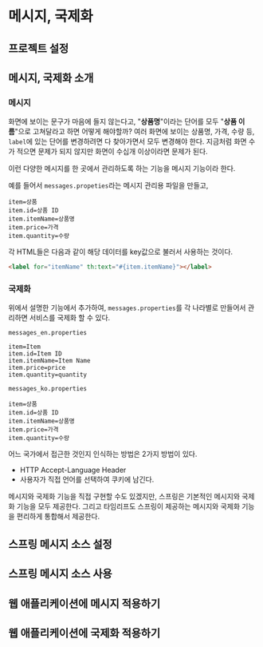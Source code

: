 # 메시지, 국제화
## 프로젝트 설정

## 메시지, 국제화 소개
### 메시지
화면에 보이는 문구가 마음에 들지 않는다고, "**상품명**"이라는 단어를 모두 "**상품 이름**"으로 고쳐달라고 하면 어떻게 해야할까?
여러 화면에 보이는 상품명, 가격, 수량 등, `label`에 있는 단어를 변경하려면 다 찾아가면서 모두 변경해야 한다.
지금처럼 화면 수가 적으면 문제가 되지 않지만 화면이 수십개 이상이라면 문제가 된다.

이런 다양한 메시지를 한 곳에서 관리하도록 하는 기능을 메시지 기능이라 한다.

예를 들어서 `messages.propeties`라는 메시지 관리용 파일을 만들고,
```properties
item=상품
item.id=상품 ID
item.itemName=상품명
item.price=가격
item.quantity=수량
```
각 HTML들은 다음과 같이 해당 데이터를 key값으로 불러서 사용하는 것이다.

```html
<label for="itemName" th:text="#{item.itemName}"></label>
```

### 국제화
위에서 설명한 기능에서 추가하여, `messages.properties`를 각 나라별로 만들어서 관리하면 서비스를 국제화 할 수 있다.

`messages_en.properties`
```properties
item=Item
item.id=Item ID
item.itemName=Item Name
item.price=price
item.quantity=quantity
```

`messages_ko.properties`
```properties
item=상품
item.id=상품 ID
item.itemName=상품명
item.price=가격
item.quantity=수량
```

어느 국가에서 접근한 것인지 인식하는 방법은 2가지 방법이 있다.
* HTTP Accept-Language Header
* 사용자가 직접 언어를 선택하여 쿠키에 남긴다.

메시지와 국제화 기능을 직접 구현할 수도 있겠지만, 스프링은 기본적인 메시지와 국제화 기능을 모두 제공한다.
그리고 타임리프도 스프링이 제공하는 메시지와 국제화 기능을 편리하게 통합해서 제공한다.

## 스프링 메시지 소스 설정

## 스프링 메시지 소스 사용

## 웹 애플리케이션에 메시지 적용하기

## 웹 애플리케이션에 국제화 적용하기

